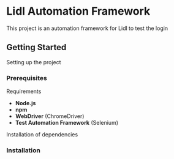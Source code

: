 # Lidl Automation Framework

This project is an automation framework for Lidl to test the login

## Getting Started

Setting up the project 

### Prerequisites

Requirements

- **Node.js** 
- **npm**
- **WebDriver** (ChromeDriver)
- **Test Automation Framework** (Selenium)
  
Installation of dependencies 

### Installation
